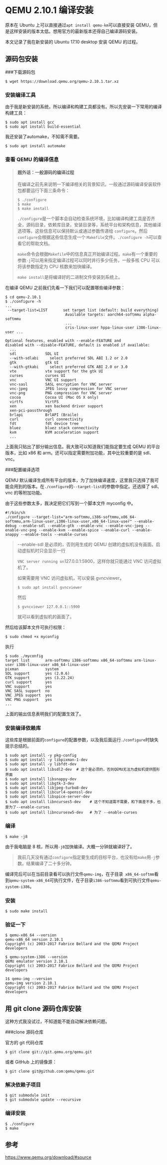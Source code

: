 # QEMU 2.10.1 编译安装

原本在 Ubuntu 上可以直接通过`apt install qemu-km`可以直接安装 QEMU，但是这样安装的版本太低。想用官方的最新版本还得自己编译源码安装。

本文记录了我在新安装的 Ubuntu 17.10 desktop 安装 QEMU 的过程。

## 源码包安装

###下载源码包

```shell
$ wget https://download.qemu.org/qemu-2.10.1.tar.xz
```

### 安装编译工具

由于我是新安装的系统，所以编译和构建工具都没有。所以先安装一下常用的编译构建工具：

```shell
$ sudo apt install gcc
$ sudo apt install build-essential
```

我还安装了automake，不知需不需要。

```shell
$ sudo apt install automake
```

### 查看 QEMU 的编译信息

>   #### 题外话：一般源码的编译过程
>
>   在编译之前先来说明一下编译相关的背景知识。一般通过源码编译安装软件包都要运行下面三条命令：
>
>   ```shell
>   $ ./configure
>   $ make
>   $ make install
>   ```
>
>   `./configure`是一个脚本会自动检查系统环境，比如编译构建工具是否齐全，源码目录，依赖库目录，安装目录等，系统平台和架构信息，其他编译选项等。这些信息可以保持默认或通过参数传递给 `configure`。然后`configure`会根据这些信息生成一个 `Makefile`文件。`./configure -h`可以查看它的帮助文档。
>
>   `make`命令会根据`Makefile`中的信息真正开始编译过程。`make`有一个重要的参数`-j`可以用来指定编译过程可以同时并行多少任务，一般多核 CPU 可以将该参数指定为 CPU 核数来加快编译。
>
>   `make install`是将编译好的二进制文件安装到系统上。

在编译 QEMU 之前我们先看一下我们可以配置哪些编译参数：

```shell
$ cd qemu-2.10.1
$ ./configure -h
...
 --target-list=LIST       set target list (default: build everything)
                           Available targets: aarch64-softmmu alpha-softmmu
                           ...
                           cris-linux-user hppa-linux-user i386-linux-user ...
                           
Optional features, enabled with --enable-FEATURE and
disabled with --disable-FEATURE, default is enabled if available:
  ...
  sdl             SDL UI
  --with-sdlabi     select preferred SDL ABI 1.2 or 2.0
  gtk             gtk UI
  --with-gtkabi     select preferred GTK ABI 2.0 or 3.0
  vte             vte support for the gtk UI
  curses          curses UI
  vnc             VNC UI support
  vnc-sasl        SASL encryption for VNC server
  vnc-jpeg        JPEG lossy compression for VNC server
  vnc-png         PNG compression for VNC server
  cocoa           Cocoa UI (Mac OS X only)
  virtfs          VirtFS
  xen             xen backend driver support
  xen-pci-passthrough
  brlapi          BrlAPI (Braile)
  curl            curl connectivity
  fdt             fdt device tree
  bluez           bluez stack connectivity
  kvm             KVM acceleration support
  ...                    

```

上面我只贴出了部分输出信息。我大致可以知道我们能指定要生成  QEMU 的平台版本，比如 x86 和 arm。还可以指定需要附加功能，其中比较重要的是 sdl、vnc。

###配置编译选项

QEMU 默认编译生成所有平台的版本，为了加快编译速度，这里我只选择了我可能会用到的版本。在`./configure`的`--target-list`的参数中指定。还选择了 sdl、vnc 的等附加功能。

由于这些参数太多，我决定把它们写到一个脚本文件 myconfig 中。

```shell
#!/bin/sh
./configure --target-list="arm-softmmu,i386-softmmu,x86_64-softmmu,arm-linux-user,i386-linux-user,x86_64-linux-user" --enable-debug --enable-sdl --enable-gtk --enable-vnc --enable-vnc-jpeg --enable-vnc-png --enable-kvm --enable-spice --enable-curl --enable-snappy --enable-tools --enable-curses
```

>   --enable-sdl 是必须的，否则用生成的 QEMU 创建的虚拟机没有画面。启动虚拟机时只会显示一行
>
>   `VNC server running on`127.0.0.1:5900，这样你就只能通过 VNC 访问虚拟机了。
>
>   如果需要用 VNC 访问虚拟机，可以安装 gvncviewer。
>
>   ```shell
>   $ sudo apt install gvncviewer
>   ```
>
>   然后
>
>   ```shell
>   $ gvncviewer 127.0.0.1::5900
>   ```
>
>   就可以看到虚拟机的画面了。

然后给该脚本文件可执行权限：

```shell
$ sudo chmod +x myconfig
```

执行

```shell
$ sudo ./myconfig
target list       arm-softmmu i386-softmmu x86_64-softmmu arm-linux-user i386-linux-user x86_64-linux-user
pixman            system
SDL support       yes (2.0.6)
GTK support       yes (3.22.24)
curl support      yes
VNC support       yes
VNC SASL support  no
VNC JPEG support  yes
VNC PNG support   yes
...
```

上面的输出信息表明我们的配置生效了。

### 安装编译依赖库

这些库是根据前面的`configure`的配置参数，以及我后面运行`./configure`时缺失提示总结的。

```shell
$ sudo apt install -y pkg-config
$ sudo apt install -y libpixman-1-dev
$ sudo apt install -y libfdt-dev
$ sudo apt install libsdl2-dev  # 这个是必须的，否则QEMU无法为虚拟机提供图形界面
$ sudo apt install libsnappy-dev
$ sudo apt install libgtk-3-dev
$ sudo apt install libjpeg-turbo8-dev
$ sudo apt install libcurl4-openssl-dev
$ sudo apt install libspice-server-dev
$ sudo apt install libncurses5-dev    # 这个不知道需不需要，和下面差不多，也是为了--enable-curses
$ sudo apt install libncursesw5-dev   # 为了 --enable-curses
```

### 编译

```shell
$ make -j8
```

由于我电脑是 8 核，所以用`-j8`加快编译。大概一分钟就编译好了。

>   我前几天没有通过`configure`指定要生成的目标平台，也没有给`make`用`-j`参数。结果编译了二十多分钟。

编译完后可以在当前目录看可以执行文件`qemu-img`，在子目录` x86_64-softmm`看到`qemu-system-x86_64`可执行文件，在子目录`i386-softmmu`看到可执行文件`qemu-system-i386`。

### 安装

```shell
$ sudo make install
```

### 验证一下

```shell
$ qemu-x86_64 --version
qemu-x86_64 version 2.10.1
Copyright (c) 2003-2017 Fabrice Bellard and the QEMU Project developers

$ qemu-system-i386 --version
QEMU emulator version 2.10.1
Copyright (c) 2003-2017 Fabrice Bellard and the QEMU Project developers

1$ qemu-img --version
qemu-img version 2.10.1
Copyright (c) 2003-2017 Fabrice Bellard and the QEMU Project developers
```

## 用 git clone 源码仓库安装

这种方式我没试过，不知道能不能自动解决依赖问题。

###clone 源码仓库

官方的 git 代码仓库

```shell
$ git clone git://git.qemu.org/qemu.git
```

或者 GitHub 上的镜像源：

```shell
$ git clone git@github.com:qemu/qemu.git
```

### 解决依赖子项目

```shell
$ git submodule init
$ git submodule update --recursive
```

### 编译安装

```shell
$ ./configure
$ make
```



## 参考

https://www.qemu.org/download/#source